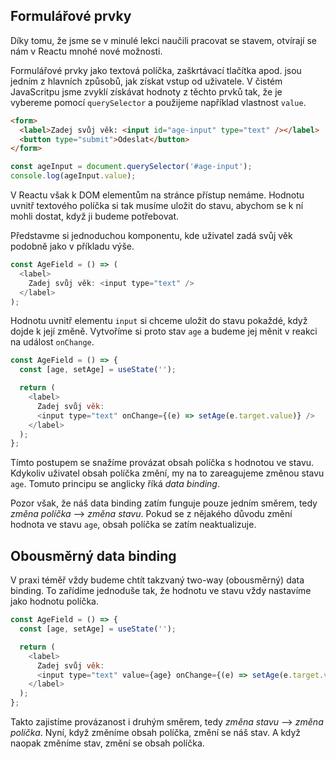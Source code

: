 ## Formulářové prvky

Díky tomu, že jsme se v minulé lekci naučili pracovat se stavem, otvírají se nám v Reactu mnohé nové možnosti.

Formulářové prvky jako textová políčka, zaškrtávací tlačítka apod. jsou jedním z hlavních způsobů, jak získat vstup od uživatele. V čistém JavaScritpu jsme zvyklí získávat hodnoty z těchto prvků tak, že je vybereme pomocí `querySelector` a použijeme například vlastnost `value`.

```html
<form>
  <label>Zadej svůj věk: <input id="age-input" type="text" /></label>
  <button type="submit">Odeslat</button>
</form>
```

```js
const ageInput = document.querySelector('#age-input');
console.log(ageInput.value);
```

V Reactu však k DOM elementům na stránce přístup nemáme. Hodnotu uvnitř textového políčka si tak musíme uložit do stavu, abychom se k ní mohli dostat, když ji budeme potřebovat.

Představme si jednoduchou komponentu, kde uživatel zadá svůj věk podobně jako v příkladu výše.

```js
const AgeField = () => (
  <label>
    Zadej svůj věk: <input type="text" />
  </label>
);
```

Hodnotu uvnitř elementu `input` si chceme uložit do stavu pokaždé, když dojde k její změně. Vytvoříme si proto stav `age` a budeme jej měnit v reakci na událost `onChange`.

```js
const AgeField = () => {
  const [age, setAge] = useState('');

  return (
    <label>
      Zadej svůj věk:
      <input type="text" onChange={(e) => setAge(e.target.value)} />
    </label>
  );
};
```

Tímto postupem se snažíme provázat obsah políčka s hodnotou ve stavu. Kdykoliv uživatel obsah políčka změní, my na to zareagujeme změnou stavu `age`. Tomuto principu se anglicky říká <em>data binding</em>.

Pozor však, že náš data binding zatím funguje pouze jedním směrem, tedy _změna políčka_ ⟶ _změna stavu_. Pokud se z nějakého důvodu změní hodnota ve stavu `age`, obsah políčka se zatím neaktualizuje.

## Obousměrný data binding

V praxi téměř vždy budeme chtít takzvaný two-way (obousměrný) data binding. To zařídíme jednoduše tak, že hodnotu ve stavu vždy nastavíme jako hodnotu políčka.

```js
const AgeField = () => {
  const [age, setAge] = useState('');

  return (
    <label>
      Zadej svůj věk:
      <input type="text" value={age} onChange={(e) => setAge(e.target.value)} />
    </label>
  );
};
```

Takto zajistíme provázanost i druhým směrem, tedy _změna stavu_ ⟶ _změna políčka_. Nyní, když změníme obsah políčka, změní se náš stav. A když naopak změníme stav, změní se obsah políčka.
